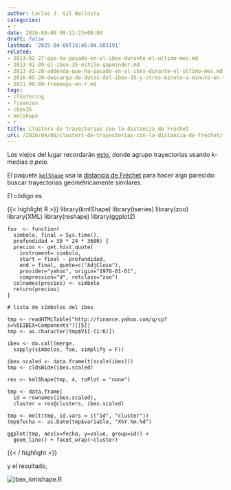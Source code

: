 ```yaml
---
author: Carlos J. Gil Bellosta
categories:
- r
date: 2016-04-08 09:13:23+00:00
draft: false
lastmod: '2025-04-06T18:46:04.683191'
related:
- 2013-02-27-que-ha-pasado-en-el-ibex-durante-el-ultimo-mes.md
- 2013-01-09-el-ibex-35-estilo-gapminder.md
- 2013-02-28-addenda-que-ha-pasado-en-el-ibex-durante-el-ultimo-mes.md
- 2016-05-20-descarga-de-datos-del-ibex-35-y-otros-minuto-a-minuto-en-tiempo-casi-real.md
- 2011-09-09-treemaps-en-r.md
tags:
- clústering
- finanzas
- ibex35
- kmlshape
- r
title: Clústers de trayectorias con la distancia de Fréchet
url: /2016/04/08/clusters-de-trayectorias-con-la-distancia-de-frechet/
---
```


Los viejos del lugar recordarán [esto](https://datanalytics.com/2013/02/27/que-ha-pasado-en-el-ibex-durante-el-ultimo-mes/), donde agrupo trayectorias usando k-medias _a pelo_.

El paquete [`kmlShape`](https://cran.r-project.org/web/packages/kmlShape/index.html) usa la [distancia de Fréchet](https://en.wikipedia.org/wiki/Fr%C3%A9chet_distance) para hacer algo parecido: buscar trayectorias geométricamente similares.

El código es


{{< highlight R >}}
    library(kmlShape)
    library(tseries)
    library(zoo)
    library(XML)
    library(reshape)
    library(ggplot2)

    foo  <- function(
      simbolo, final = Sys.time(),
      profundidad = 30 * 24 * 3600) {
      precios <- get.hist.quote(
        instrument= simbolo,
        start = final - profundidad,
        end = final, quote=c("AdjClose"),
        provider="yahoo", origin="1970-01-01",
        compression="d", retclass="zoo")
      colnames(precios) <- simbolo
      return(precios)
    }

    # lista de símbolos del ibex

    tmp <- readHTMLTable("http://finance.yahoo.com/q/cp?s=%5EIBEX+Components")[[5]]
    tmp <- as.character(tmp$V1[-(1:6)])

    ibex <- do.call(merge,
      sapply(simbolos, foo, simplify = F))

    ibex.scaled <- data.frame(t(scale(ibex)))
    tmp <- cldsWide(ibex.scaled)

    res <- kmlShape(tmp, 4, toPlot = "none")

    tmp <- data.frame(
      id = rownames(ibex.scaled),
      cluster = res@clusters, ibex.scaled)

    tmp <- melt(tmp, id.vars = c("id", "cluster"))
    tmp$fecha <- as.Date(tmp$variable, "X%Y.%m.%d")

    ggplot(tmp, aes(x=fecha, y=value, group=id)) +
      geom_line() + facet_wrap(~cluster)
{{< / highlight >}}

y el resultado,

![ibex_kmlshape.R](/wp-uploads/2016/04/ibex_kmlshape.R.png#center)